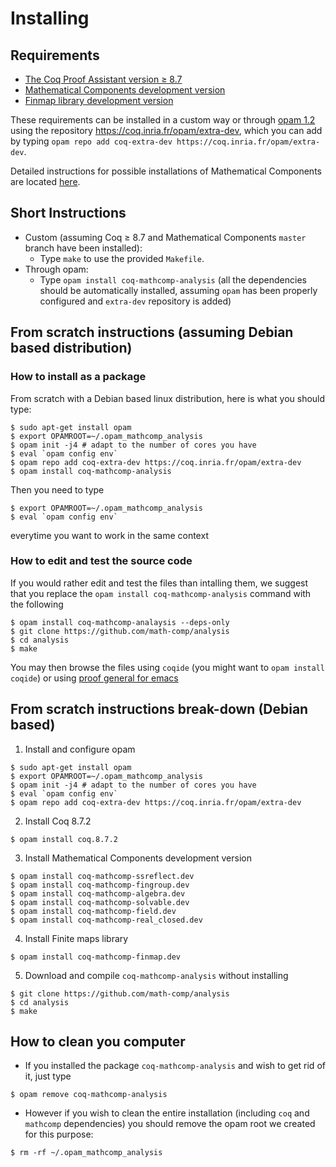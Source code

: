 # Installing

## Requirements
- [The Coq Proof Assistant version ≥ 8.7](https://coq.inria.fr)
- [Mathematical Components development version](https://github.com/math-comp/math-comp)
- [Finmap library development version](https://github.com/math-comp/finmap)

These requirements can be installed in a custom way or through [opam 1.2](https://opam.ocaml.org/) using the repository https://coq.inria.fr/opam/extra-dev, which you can add by typing `opam repo add coq-extra-dev https://coq.inria.fr/opam/extra-dev`.

Detailed instructions for possible installations of Mathematical Components are located [here](https://github.com/math-comp/math-comp/blob/master/INSTALL.md).

## Short Instructions
- Custom (assuming Coq ≥ 8.7 and Mathematical Components `master` branch have been installed):
  + Type `make` to use the provided `Makefile`.
- Through opam:
  + Type `opam install coq-mathcomp-analysis`
  (all the dependencies should be automatically installed, assuming `opam` has been properly configured and `extra-dev` repository is added)

## From scratch instructions (assuming Debian based distribution)
### How to install as a package
From scratch with a Debian based linux distribution, here is what you should type:
```
$ sudo apt-get install opam
$ export OPAMROOT=~/.opam_mathcomp_analysis
$ opam init -j4 # adapt to the number of cores you have
$ eval `opam config env`
$ opam repo add coq-extra-dev https://coq.inria.fr/opam/extra-dev
$ opam install coq-mathcomp-analysis
```

Then you need to type
```
$ export OPAMROOT=~/.opam_mathcomp_analysis 
$ eval `opam config env`
```
everytime you want to work in the same context

### How to edit and test the source code
If you would rather edit and test the files than intalling them, we suggest that you replace the `opam install coq-mathcomp-analysis` command with the following
```
$ opam install coq-mathcomp-analaysis --deps-only
$ git clone https://github.com/math-comp/analysis
$ cd analysis
$ make
```
You may then browse the files using `coqide` (you might want to `opam install coqide`) or using [proof general for emacs](https://github.com/ProofGeneral/PG)

## From scratch instructions break-down (Debian based)
1. Install and configure opam
```
$ sudo apt-get install opam
$ export OPAMROOT=~/.opam_mathcomp_analysis
$ opam init -j4 # adapt to the number of cores you have
$ eval `opam config env`
$ opam repo add coq-extra-dev https://coq.inria.fr/opam/extra-dev
```
2. Install Coq 8.7.2
```
$ opam install coq.8.7.2
```
3. Install Mathematical Components development version 
```
$ opam install coq-mathcomp-ssreflect.dev
$ opam install coq-mathcomp-fingroup.dev
$ opam install coq-mathcomp-algebra.dev
$ opam install coq-mathcomp-solvable.dev
$ opam install coq-mathcomp-field.dev
$ opam install coq-mathcomp-real_closed.dev
```
4. Install Finite maps library
```
$ opam install coq-mathcomp-finmap.dev
```
5. Download and compile `coq-mathcomp-analysis` without installing
```
$ git clone https://github.com/math-comp/analysis
$ cd analysis
$ make
```
## How to clean you computer
- If you installed the package `coq-mathcomp-analysis` and wish to get rid of it, just type
```
$ opam remove coq-mathcomp-analysis
```
- However if you wish to clean the entire installation (including `coq` and `mathcomp` dependencies) you should remove the opam root we created for this purpose:
```
$ rm -rf ~/.opam_mathcomp_analysis
```
